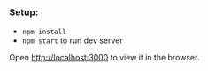 ### Setup:
- `npm install`
- `npm start` to run dev server

Open [http://localhost:3000](http://localhost:3000) to view it in the browser.